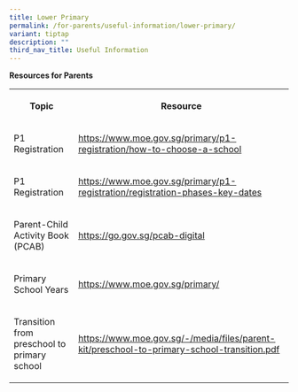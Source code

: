 ```yaml
---
title: Lower Primary
permalink: /for-parents/useful-information/lower-primary/
variant: tiptap
description: ""
third_nav_title: Useful Information
---
```

<p><strong>Resources for Parents</strong>
</p>
<table style="minWidth: 50px">
<colgroup>
<col>
<col>
</colgroup>
<tbody>
<tr>
<th rowspan="1" colspan="1">
<p>Topic</p>
</th>
<th rowspan="1" colspan="1">
<p>Resource</p>
</th>
</tr>
<tr>
<td rowspan="1" colspan="1">
<p>P1 Registration</p>
</td>
<td rowspan="1" colspan="1">
<p><a href="https://www.moe.gov.sg/primary/p1-registration/how-to-choose-a-school" rel="noopener noreferrer nofollow" target="_blank"><u>https://www.moe.gov.sg/primary/p1-registration/how-to-choose-a-school</u></a>
</p>
</td>
</tr>
<tr>
<td rowspan="1" colspan="1">
<p>P1 Registration</p>
</td>
<td rowspan="1" colspan="1">
<p><a href="https://www.moe.gov.sg/primary/p1-registration/registration-phases-key-dates" rel="noopener noreferrer nofollow" target="_blank"><u>https://www.moe.gov.sg/primary/p1-registration/registration-phases-key-dates</u></a>
</p>
</td>
</tr>
<tr>
<td rowspan="1" colspan="1">
<p>Parent-Child Activity Book (PCAB)</p>
</td>
<td rowspan="1" colspan="1">
<p><a href="https://go.gov.sg/pcab-digital" rel="noopener noreferrer nofollow" target="_blank"><u>https://go.gov.sg/pcab-digital</u></a>
</p>
</td>
</tr>
<tr>
<td rowspan="1" colspan="1">
<p>Primary School Years</p>
</td>
<td rowspan="1" colspan="1">
<p><a href="https://www.moe.gov.sg/primary/" rel="noopener noreferrer nofollow" target="_blank"><u>https://www.moe.gov.sg/primary/</u></a>
</p>
</td>
</tr>
<tr>
<td rowspan="1" colspan="1">
<p>Transition from preschool to primary school</p>
</td>
<td rowspan="1" colspan="1">
<p><a href="https://www.moe.gov.sg/-/media/files/parent-kit/preschool-to-primary-school-transition.pdf" rel="noopener noreferrer nofollow" target="_blank"><u>https://www.moe.gov.sg/-/media/files/parent-kit/preschool-to-primary-school-transition.pdf</u></a>
</p>
</td>
</tr>
</tbody>
</table>
<p></p>